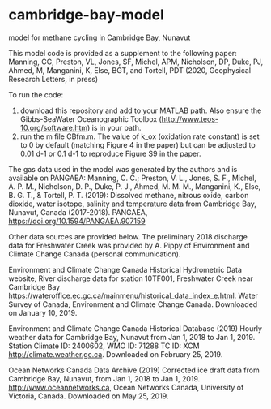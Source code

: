 # cambridge-bay-model
model for methane cycling in Cambridge Bay, Nunavut

This model code is provided as a supplement to the following paper: 
Manning, CC, Preston, VL, Jones, SF, Michel, APM, Nicholson, DP, Duke, PJ, Ahmed, M, Manganini, K, Else, BGT, and Tortell, PDT (2020, Geophysical Research Letters, in press)

To run the code:
1) download this repository and add to your MATLAB path. Also ensure the Gibbs-SeaWater Oceanographic Toolbox (http://www.teos-10.org/software.htm) is in your path.
2) run the m file CBfm.m.  The value of k_ox (oxidation rate constant) is set to 0 by default (matching Figure 4 in the paper) but can be adjusted to 0.01 d-1 or 0.1 d-1 to reproduce Figure S9 in the paper.

The gas data used in the model was generated by the authors and is available on PANGAEA: 
Manning, C. C.; Preston, V. L., Jones, S. F., Michel, A. P. M., Nicholson, D. P., Duke, P. J., Ahmed, M. M. M., Manganini, K., Else, B. G. T., & Tortell, P. T. (2019): Dissolved methane, nitrous oxide, carbon dioxide, water isotope, salinity and temperature data from Cambridge Bay, Nunavut, Canada (2017-2018). PANGAEA, https://doi.org/10.1594/PANGAEA.907159

Other data sources are provided below. The preliminary 2018 discharge data for Freshwater Creek was provided by A. Pippy of Environment and Climate Change Canada (personal communication).

Environment and Climate Change Canada Historical Hydrometric Data website, River discharge data for station 10TF001, Freshwater Creek near Cambridge Bay https://wateroffice.ec.gc.ca/mainmenu/historical_data_index_e.html. Water Survey of Canada, Environment and Climate Change Canada. Downloaded on January 10, 2019.

Environment and Climate Change Canada Historical Database (2019) Hourly weather data for Cambridge Bay, Nunavut from Jan 1, 2018 to Jan 1, 2019. Station Climate ID: 2400602, WMO ID: 71288 TC ID: XCM  http://climate.weather.gc.ca. Downloaded on February 25, 2019.

Ocean Networks Canada Data Archive (2019) Corrected ice draft data from Cambridge Bay, Nunavut, from Jan 1, 2018 to Jan 1, 2019. http://www.oceannetworks.ca, Ocean Networks Canada, University of Victoria, Canada. Downloaded on May 25, 2019.

